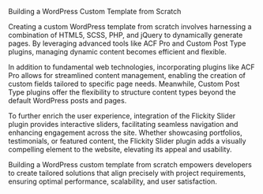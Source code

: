 Building a WordPress Custom Template from Scratch <br>

Creating a custom WordPress template from scratch involves harnessing a combination of HTML5, SCSS, PHP, and jQuery to dynamically generate pages. By leveraging advanced tools like ACF Pro and Custom Post Type plugins, managing dynamic content becomes efficient and flexible.

In addition to fundamental web technologies, incorporating plugins like ACF Pro allows for streamlined content management, enabling the creation of custom fields tailored to specific page needs. Meanwhile, Custom Post Type plugins offer the flexibility to structure content types beyond the default WordPress posts and pages.

To further enrich the user experience, integration of the Flickity Slider plugin provides interactive sliders, facilitating seamless navigation and enhancing engagement across the site. Whether showcasing portfolios, testimonials, or featured content, the Flickity Slider plugin adds a visually compelling element to the website, elevating its appeal and usability.

Building a WordPress custom template from scratch empowers developers to create tailored solutions that align precisely with project requirements, ensuring optimal performance, scalability, and user satisfaction.
